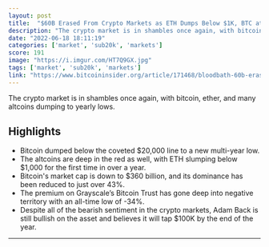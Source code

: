 ```yaml
---
layout: post
title:  "$60B Erased From Crypto Markets as ETH Dumps Below $1K, BTC at $19K"
description: "The crypto market is in shambles once again, with bitcoin, ether, and many altcoins dumping to yearly lows."
date: "2022-06-18 18:11:19"
categories: ['market', 'sub20k', 'markets']
score: 191
image: "https://i.imgur.com/HT7Q9GX.jpg"
tags: ['market', 'sub20k', 'markets']
link: "https://www.bitcoininsider.org/article/171468/bloodbath-60b-erased-crypto-markets-eth-dumps-below-1k-btc-sub-20k"
---
```


The crypto market is in shambles once again, with bitcoin, ether, and many altcoins dumping to yearly lows.

## Highlights

- Bitcoin dumped below the coveted $20,000 line to a new multi-year low.
- The altcoins are deep in the red as well, with ETH slumping below $1,000 for the first time in over a year.
- Bitcoin's market cap is down to $360 billion, and its dominance has been reduced to just over 43%.
- The premium on Grayscale’s Bitcoin Trust has gone deep into negative territory with an all-time low of -34%.
- Despite all of the bearish sentiment in the crypto markets, Adam Back is still bullish on the asset and believes it will tap $100K by the end of the year.

---
